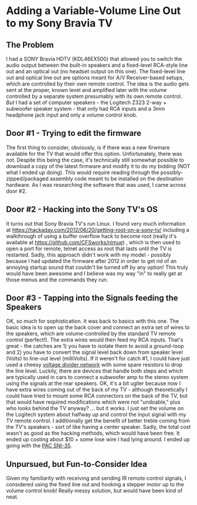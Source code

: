 # Adding a Variable-Volume Line Out to my Sony Bravia TV

## The Problem
I had a SONY Bravia HDTV (KDL46EX500) that allowed you to switch the audio output between the built-in speakers and a fixed-level RCA-style line out and an optical out (no headset output on this one).  The fixed-level line out and optical line out are options meant for A/V Receiver-based setups, which are controlled by their own remote control.  The idea is the audio gets sent at the proper, known level and amplified later with the volume controlled by a separate system presumably with its own remote control.  *But* I had a set of computer speakers - the Logitech Z323 2-way + subwoofer speaker system - that only had RCA inputs and a 3mm headphone jack input and only a volume control knob.

## Door #1 - Trying to edit the firmware
The first thing to consider, obviously, is if there was a new firwmare available for the TV that would offer this option.  Unfortunately, there was not.  Despite this being the case, it's technically still somewhat possible to download a copy of the latest firmware and modify it to do my bidding (NOT what I ended up doing).  This would require reading through the possibly-zipped/packaged assembly code meant to be installed on the destination hardware.  As I was researching the software that was used, I came across door #2.

## Door #2 - Hacking into the Sony TV's OS
It turns out that Sony Bravia TV's run Linux.  I found very much information at https://hackaday.com/2012/06/20/getting-root-on-a-sony-tv/ including a walkthrough of using a buffer overflow hack to become root (really it's available at https://github.com/CFSworks/nimue) , which is then used to open a port for remote, telnet access as root that lasts until the TV is restarted.  Sadly, this approach didn't work with my model - possibly because I had updated the firmware after 2012 in order to get rid of an annoying startup sound that couldn't be turned off by any option!  This truly would have been awesome and I believe was my way "in" to really get at those menus and the commands they run.

## Door #3 - Tapping into the Signals feeding the Speakers
OK, so much for sophistication.  It was back to basics with this one.  The basic idea is to open up the back cover and connect an extra set of wires to the speakers, which are volume-controlled by the standard TV remote control (perfect!).  The extra wires would then feed my RCA inputs.  That's great - the catches are 1) you have to isolate them to avoid a ground-loop and 2) you have to convert the signal level back down from speaker level (Volts) to line-out level (milliVolts).  If it weren't for catch #1, I could have just used a cheesy [voltage divider network](https://en.wikipedia.org/wiki/Voltage_divider) with some spare resistors to drop the line level.  Luckily, there are devices that handle both steps and which are typically used in cars to connect a subwoofer amp to the stereo system using the signals at the rear speakers.  OK, it's a bit uglier because now I have extra wires coming out of the back of my TV - although theoretically I could have tried to mount some RCA connectors on the back of the TV, but that would have required modifications which were not "undoable," plus who looks behind the TV anyway?  ... but it works.  I just set the volume on the Logitech system about halfway up and control the input signal with my TV remote control.  I additionally get the benefit of better treble coming from the TV's speakers - sort of like having a center speaker.  Sadly, the total cost wasn't as good as the hacking methods, which would have been free.  It ended up costing about $10 + some lose wire I had lying around.  I ended up going with the [PAC SNI-35](https://www.amazon.com/PAC-SNI-35-Variable-Line-Converter/dp/B001EAWS3W).

## Unpursued, but Fun-to-Consider Idea
Given my familiarity with receiving and sending IR remote control signals, I considered using the fixed line out and hooking a stepper motor up to the volume control knob!  Really messy solution, but would have been kind of neat.
